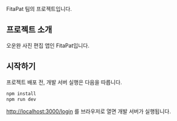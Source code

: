 FitaPat 팀의 프로젝트입니다.
## 프로젝트 소개
오운완 사진 편집 앱인 FitaPat입니다.

## 시작하기

프로젝트 배포 전, 개발 서버 실행은 다음을 따릅니다.

```bash
npm install
npm run dev
```

[http://localhost:3000/login](http://localhost:3000/login) 를 브라우저로 열면 개발 서버가 실행됩니다.